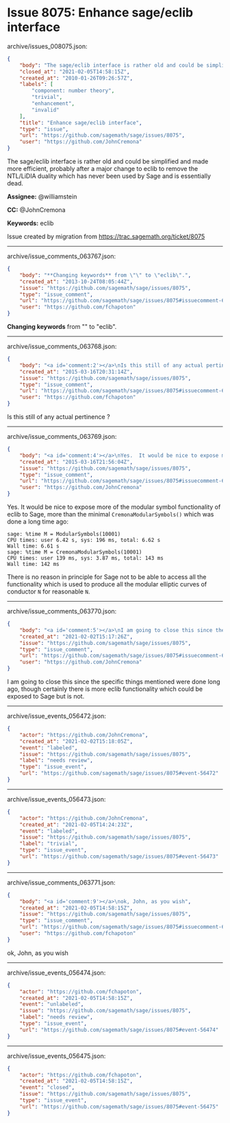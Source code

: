 # Issue 8075: Enhance sage/eclib interface

archive/issues_008075.json:
```json
{
    "body": "The sage/eclib interface is rather old and could be simplified and made more efficient, probably after a major change to eclib to remove the NTL/LiDIA duality which has never been used by Sage and is essentially dead.\n\n**Assignee:** @williamstein\n\n**CC:**  @JohnCremona\n\n**Keywords:** eclib\n\nIssue created by migration from https://trac.sagemath.org/ticket/8075\n\n",
    "closed_at": "2021-02-05T14:58:15Z",
    "created_at": "2010-01-26T09:26:57Z",
    "labels": [
        "component: number theory",
        "trivial",
        "enhancement",
        "invalid"
    ],
    "title": "Enhance sage/eclib interface",
    "type": "issue",
    "url": "https://github.com/sagemath/sage/issues/8075",
    "user": "https://github.com/JohnCremona"
}
```
The sage/eclib interface is rather old and could be simplified and made more efficient, probably after a major change to eclib to remove the NTL/LiDIA duality which has never been used by Sage and is essentially dead.

**Assignee:** @williamstein

**CC:**  @JohnCremona

**Keywords:** eclib

Issue created by migration from https://trac.sagemath.org/ticket/8075





---

archive/issue_comments_063767.json:
```json
{
    "body": "**Changing keywords** from \"\" to \"eclib\".",
    "created_at": "2013-10-24T08:05:44Z",
    "issue": "https://github.com/sagemath/sage/issues/8075",
    "type": "issue_comment",
    "url": "https://github.com/sagemath/sage/issues/8075#issuecomment-63767",
    "user": "https://github.com/fchapoton"
}
```

**Changing keywords** from "" to "eclib".



---

archive/issue_comments_063768.json:
```json
{
    "body": "<a id='comment:2'></a>\nIs this still of any actual pertinence ?",
    "created_at": "2015-03-16T20:31:14Z",
    "issue": "https://github.com/sagemath/sage/issues/8075",
    "type": "issue_comment",
    "url": "https://github.com/sagemath/sage/issues/8075#issuecomment-63768",
    "user": "https://github.com/fchapoton"
}
```

<a id='comment:2'></a>
Is this still of any actual pertinence ?



---

archive/issue_comments_063769.json:
```json
{
    "body": "<a id='comment:4'></a>\nYes.  It would be nice to expose more of the modular symbol functionality of eclib to Sage, more than the minimal `CremonaModularSymbols()` which was done a long time ago:\n\n```\nsage: %time M = ModularSymbols(10001)\nCPU times: user 6.42 s, sys: 196 ms, total: 6.62 s\nWall time: 6.61 s\nsage: %time M = CremonaModularSymbols(10001)\nCPU times: user 139 ms, sys: 3.87 ms, total: 143 ms\nWall time: 142 ms\n```\nThere is no reason in principle for Sage not to be able to access all the functionality which is used to produce all the modular elliptic curves of conductor `N` for reasonable `N`.",
    "created_at": "2015-03-16T21:56:04Z",
    "issue": "https://github.com/sagemath/sage/issues/8075",
    "type": "issue_comment",
    "url": "https://github.com/sagemath/sage/issues/8075#issuecomment-63769",
    "user": "https://github.com/JohnCremona"
}
```

<a id='comment:4'></a>
Yes.  It would be nice to expose more of the modular symbol functionality of eclib to Sage, more than the minimal `CremonaModularSymbols()` which was done a long time ago:

```
sage: %time M = ModularSymbols(10001)
CPU times: user 6.42 s, sys: 196 ms, total: 6.62 s
Wall time: 6.61 s
sage: %time M = CremonaModularSymbols(10001)
CPU times: user 139 ms, sys: 3.87 ms, total: 143 ms
Wall time: 142 ms
```
There is no reason in principle for Sage not to be able to access all the functionality which is used to produce all the modular elliptic curves of conductor `N` for reasonable `N`.



---

archive/issue_comments_063770.json:
```json
{
    "body": "<a id='comment:5'></a>\nI am going to close this since the specific things mentioned were done long ago, though certainly there is more eclib functionality which could be exposed to Sage but is not.",
    "created_at": "2021-02-02T15:17:26Z",
    "issue": "https://github.com/sagemath/sage/issues/8075",
    "type": "issue_comment",
    "url": "https://github.com/sagemath/sage/issues/8075#issuecomment-63770",
    "user": "https://github.com/JohnCremona"
}
```

<a id='comment:5'></a>
I am going to close this since the specific things mentioned were done long ago, though certainly there is more eclib functionality which could be exposed to Sage but is not.



---

archive/issue_events_056472.json:
```json
{
    "actor": "https://github.com/JohnCremona",
    "created_at": "2021-02-02T15:18:05Z",
    "event": "labeled",
    "issue": "https://github.com/sagemath/sage/issues/8075",
    "label": "needs review",
    "type": "issue_event",
    "url": "https://github.com/sagemath/sage/issues/8075#event-56472"
}
```



---

archive/issue_events_056473.json:
```json
{
    "actor": "https://github.com/JohnCremona",
    "created_at": "2021-02-05T14:24:23Z",
    "event": "labeled",
    "issue": "https://github.com/sagemath/sage/issues/8075",
    "label": "trivial",
    "type": "issue_event",
    "url": "https://github.com/sagemath/sage/issues/8075#event-56473"
}
```



---

archive/issue_comments_063771.json:
```json
{
    "body": "<a id='comment:9'></a>\nok, John, as you wish",
    "created_at": "2021-02-05T14:58:15Z",
    "issue": "https://github.com/sagemath/sage/issues/8075",
    "type": "issue_comment",
    "url": "https://github.com/sagemath/sage/issues/8075#issuecomment-63771",
    "user": "https://github.com/fchapoton"
}
```

<a id='comment:9'></a>
ok, John, as you wish



---

archive/issue_events_056474.json:
```json
{
    "actor": "https://github.com/fchapoton",
    "created_at": "2021-02-05T14:58:15Z",
    "event": "unlabeled",
    "issue": "https://github.com/sagemath/sage/issues/8075",
    "label": "needs review",
    "type": "issue_event",
    "url": "https://github.com/sagemath/sage/issues/8075#event-56474"
}
```



---

archive/issue_events_056475.json:
```json
{
    "actor": "https://github.com/fchapoton",
    "created_at": "2021-02-05T14:58:15Z",
    "event": "closed",
    "issue": "https://github.com/sagemath/sage/issues/8075",
    "type": "issue_event",
    "url": "https://github.com/sagemath/sage/issues/8075#event-56475"
}
```
